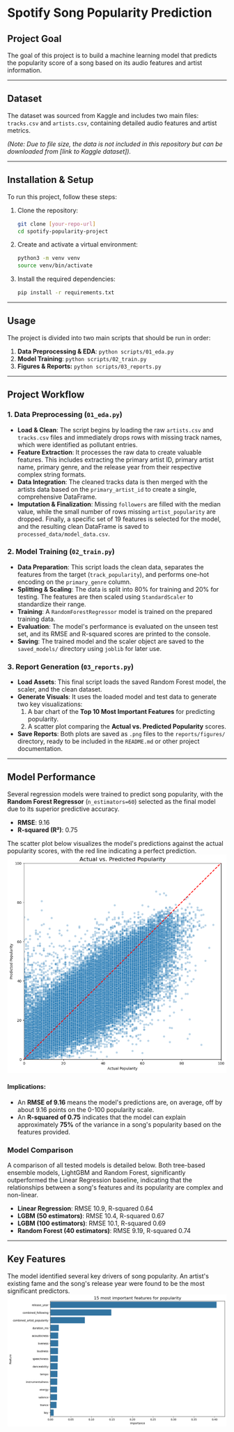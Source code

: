 # Spotify Song Popularity Prediction

## Project Goal
The goal of this project is to build a machine learning model that predicts the popularity score of a song based on its audio features and artist information.

---
## Dataset
The dataset was sourced from Kaggle and includes two main files: `tracks.csv` and `artists.csv`, containing detailed audio features and artist metrics.

*(Note: Due to file size, the data is not included in this repository but can be downloaded from [link to Kaggle dataset]).*

---
## Installation & Setup
To run this project, follow these steps:

1.  Clone the repository:
    ```bash
    git clone [your-repo-url]
    cd spotify-popularity-project
    ```
2.  Create and activate a virtual environment:
    ```bash
    python3 -m venv venv
    source venv/bin/activate
    ```
3.  Install the required dependencies:
    ```bash
    pip install -r requirements.txt
    ```

---
## Usage
The project is divided into two main scripts that should be run in order: 
1. **Data Preprocessing & EDA**: `python scripts/01_eda.py` 
2. **Model Training**: `python scripts/02_train.py`
3. **Figures & Reports:** `python scripts/03_reports.py`

---
## Project Workflow

### 1. Data Preprocessing (`01_eda.py`)
- **Load & Clean**: The script begins by loading the raw `artists.csv` and `tracks.csv` files and immediately drops rows with missing track names, which were identified as pollutant entries.
- **Feature Extraction**: It processes the raw data to create valuable features. This includes extracting the primary artist ID, primary artist name, primary genre, and the release year from their respective complex string formats.
- **Data Integration**: The cleaned tracks data is then merged with the artists data based on the `primary_artist_id` to create a single, comprehensive DataFrame.
- **Imputation & Finalization**: Missing `followers` are filled with the median value, while the small number of rows missing `artist_popularity` are dropped. Finally, a specific set of 19 features is selected for the model, and the resulting clean DataFrame is saved to `processed_data/model_data.csv`.
### 2. Model Training (`02_train.py`)

- **Data Preparation**: This script loads the clean data, separates the features from the target (`track_popularity`), and performs one-hot encoding on the `primary_genre` column.
- **Splitting & Scaling**: The data is split into 80% for training and 20% for testing. The features are then scaled using `StandardScaler` to standardize their range.
- **Training**: A `RandomForestRegressor` model is trained on the prepared training data.
- **Evaluation**: The model's performance is evaluated on the unseen test set, and its RMSE and R-squared scores are printed to the console.
- **Saving**: The trained model and the scaler object are saved to the `saved_models/` directory using `joblib` for later use.
### 3. Report Generation (`03_reports.py`)

- **Load Assets**: This final script loads the saved Random Forest model, the scaler, and the clean dataset.
- **Generate Visuals**: It uses the loaded model and test data to generate two key visualizations:
    1. A bar chart of the **Top 10 Most Important Features** for predicting popularity.
    2. A scatter plot comparing the **Actual vs. Predicted Popularity** scores.
- **Save Reports**: Both plots are saved as `.png` files to the `reports/figures/` directory, ready to be included in the `README.md` or other project documentation.

---

## Model Performance

Several regression models were trained to predict song popularity, with the **Random Forest Regressor** (`n_estimators=60`) selected as the final model due to its superior predictive accuracy.
- **RMSE**: 9.16
- **R-squared (R²)**: 0.75

The scatter plot below visualizes the model's predictions against the actual popularity scores, with the red line indicating a perfect prediction. ![Prediction Scatter Plot](figures/prediction_scatter_plot.png)
#### Implications:
- An **RMSE of 9.16** means the model's predictions are, on average, off by about 9.16 points on the 0-100 popularity scale.
- An **R-squared of 0.75** indicates that the model can explain approximately **75%** of the variance in a song's popularity based on the features provided.
### Model Comparison
A comparison of all tested models is detailed below. Both tree-based ensemble models, LightGBM and Random Forest, significantly outperformed the Linear Regression baseline, indicating that the relationships between a song's features and its popularity are complex and non-linear.
- **Linear Regression**: RMSE 10.9, R-squared 0.64
- **LGBM (50 estimators)**: RMSE 10.4, R-squared 0.67
- **LGBM (100 estimators)**: RMSE 10.1, R-squared 0.69
- **Random Forest (40 estimators)**: RMSE 9.19, R-squared 0.74

---

## Key Features
The model identified several key drivers of song popularity. An artist's existing fame and the song's release year were found to be the most significant predictors. ![Feature Importance Plot](figures/feature_importance.png)
